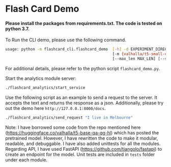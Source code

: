 # Flash Card Demo

#### Please install the packages from requirements.txt. The code is tested on python 3.7.

To Run the CLI  demo, please use the following command. 
```sh
usage: python -m flashcard_cli.flashcard_demo  [-h] -d EXPERIMENT_DIRECTORY -f FILE_NAME
                                               [-m {valhalla/t5-small-qa-qg-hl,valhalla/t5-base-qa-qg-hl}]
                                               [--max_len MAX_LEN] [--save_cards SAVE_CARDS]
```
For additional details, please refer to the python script `flashcard_demo.py`.

Start the analytics module server:

```sh
./flashcard_analytics/start_service
```

Use the following script as an example to send a request to the server. It accepts the text and returns the 
response as a json. Additionally, please try out the demo here ```http://127.0.0.1:8000/docs```.

```sh
./flashcard_analytics/send_request "I live in Melbourne" 
```
Note: I have borrowed some code from the repo mentioned here (https://huggingface.co/valhalla/t5-base-qa-qg-hl) which has posted the pretrained model. However, I have rewritten the code to make it modular, readable, and debuggable. I have also added unittests for all the modules. Regarding API, I have used FastAPI (https://github.com/tiangolo/fastapi) to create an endpoint for the model.
Unit tests are included in `tests` folder under each module.
